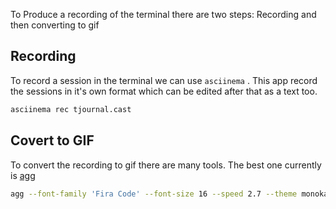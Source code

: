 To Produce a recording of the terminal there are two steps: Recording and then converting to gif

## Recording
To record a session in the terminal we can use `asciinema` . This app record the sessions in it's own format which can be edited after that as a text too.

```bash
asciinema rec tjournal.cast
```

## Covert to GIF
To convert the recording to gif there are many tools. The best one currently is [agg](https://github.com/asciinema/agg) 
```bash
agg --font-family 'Fira Code' --font-size 16 --speed 2.7 --theme monokai tjournal.cast tjournal.gif
```